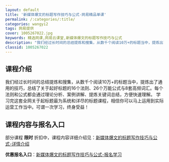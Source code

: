 ```yaml
---
layout: default
title: '新媒体爆文的标题写作技巧与公式-网易精品单课'
permalink: /:categories/:title/
categories: wangyi2
tags: 网易提供
cover: 1005267022.jpg
keywords: 精选网课,网易云课堂,新媒体爆文的标题写作技巧与公式
description: "我们经过长时间的总结提炼和搜集，从数千个阅读10万+的标题当中，提炼出了通用的技巧，总结了关于起好标题的16个法则、26个万能公式与8套高频词汇。每个法则和公式都会通过理论分析、案例讲解、提"
classid: 1005267022
---
```


## 课程介绍

我们经过长时间的总结提炼和搜集，从数千个阅读10万+的标题当中，提炼出了通用的技巧，总结了关于起好标题的16个法则、26个万能公式与8套高频词汇。每个法则和公式都会通过理论分析、案例讲解、提炼关键词总结，方便快速理解。
学习完这套全网关于起标题最为系统和详尽的标题课程，相信你可以马上运用到实际运营工作当中。可谓一次学习，终身受益！

## 课程内容与报名入口

部分课程 **限时** 折扣中，课程内容详细介绍见：[新媒体爆文的标题写作技巧与公式-详情介绍](https://study.163.com/course/introduction/1005267022.htm?share=1&shareId=1025206652&utm_campaign=share&utm_medium=iphoneShare&utm_source=&utm_u=1025206652)

**优惠报名入口**：[新媒体爆文的标题写作技巧与公式-报名学习](https://study.163.com/course/introduction/1005267022.htm?share=1&shareId=1025206652&utm_campaign=share&utm_medium=iphoneShare&utm_source=&utm_u=1025206652)

